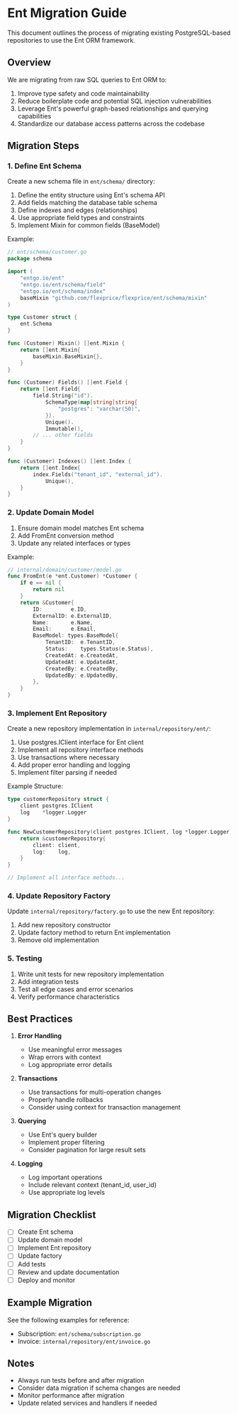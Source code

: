 # Ent Migration Guide

This document outlines the process of migrating existing PostgreSQL-based repositories to use the Ent ORM framework.

## Overview

We are migrating from raw SQL queries to Ent ORM to:
1. Improve type safety and code maintainability
2. Reduce boilerplate code and potential SQL injection vulnerabilities
3. Leverage Ent's powerful graph-based relationships and querying capabilities
4. Standardize our database access patterns across the codebase

## Migration Steps

### 1. Define Ent Schema

Create a new schema file in `ent/schema/` directory:

1. Define the entity structure using Ent's schema API
2. Add fields matching the database table schema
3. Define indexes and edges (relationships)
4. Use appropriate field types and constraints
5. Implement Mixin for common fields (BaseModel)

Example:
```go
// ent/schema/customer.go
package schema

import (
    "entgo.io/ent"
    "entgo.io/ent/schema/field"
    "entgo.io/ent/schema/index"
    baseMixin "github.com/flexprice/flexprice/ent/schema/mixin"
)

type Customer struct {
    ent.Schema
}

func (Customer) Mixin() []ent.Mixin {
    return []ent.Mixin{
        baseMixin.BaseMixin{},
    }
}

func (Customer) Fields() []ent.Field {
    return []ent.Field{
        field.String("id").
            SchemaType(map[string]string{
                "postgres": "varchar(50)",
            }).
            Unique().
            Immutable(),
        // ... other fields
    }
}

func (Customer) Indexes() []ent.Index {
    return []ent.Index{
        index.Fields("tenant_id", "external_id").
            Unique(),
    }
}
```

### 2. Update Domain Model

1. Ensure domain model matches Ent schema
2. Add FromEnt conversion method
3. Update any related interfaces or types

Example:
```go
// internal/domain/customer/model.go
func FromEnt(e *ent.Customer) *Customer {
    if e == nil {
        return nil
    }
    return &Customer{
        ID:         e.ID,
        ExternalID: e.ExternalID,
        Name:       e.Name,
        Email:      e.Email,
        BaseModel: types.BaseModel{
            TenantID:  e.TenantID,
            Status:    types.Status(e.Status),
            CreatedAt: e.CreatedAt,
            UpdatedAt: e.UpdatedAt,
            CreatedBy: e.CreatedBy,
            UpdatedBy: e.UpdatedBy,
        },
    }
}
```

### 3. Implement Ent Repository

Create a new repository implementation in `internal/repository/ent/`:

1. Use postgres.IClient interface for Ent client
2. Implement all repository interface methods
3. Use transactions where necessary
4. Add proper error handling and logging
5. Implement filter parsing if needed

Example Structure:
```go
type customerRepository struct {
    client postgres.IClient
    log    *logger.Logger
}

func NewCustomerRepository(client postgres.IClient, log *logger.Logger) customer.Repository {
    return &customerRepository{
        client: client,
        log:    log,
    }
}

// Implement all interface methods...
```

### 4. Update Repository Factory

Update `internal/repository/factory.go` to use the new Ent repository:

1. Add new repository constructor
2. Update factory method to return Ent implementation
3. Remove old implementation

### 5. Testing

1. Write unit tests for new repository implementation
2. Add integration tests
3. Test all edge cases and error scenarios
4. Verify performance characteristics

## Best Practices

1. **Error Handling**
   - Use meaningful error messages
   - Wrap errors with context
   - Log appropriate error details

2. **Transactions**
   - Use transactions for multi-operation changes
   - Properly handle rollbacks
   - Consider using context for transaction management

3. **Querying**
   - Use Ent's query builder
   - Implement proper filtering
   - Consider pagination for large result sets

4. **Logging**
   - Log important operations
   - Include relevant context (tenant_id, user_id)
   - Use appropriate log levels

## Migration Checklist

- [ ] Create Ent schema
- [ ] Update domain model
- [ ] Implement Ent repository
- [ ] Update factory
- [ ] Add tests
- [ ] Review and update documentation
- [ ] Deploy and monitor

## Example Migration

See the following examples for reference:
- Subscription: `ent/schema/subscription.go`
- Invoice: `internal/repository/ent/invoice.go`

## Notes

- Always run tests before and after migration
- Consider data migration if schema changes are needed
- Monitor performance after migration
- Update related services and handlers if needed
